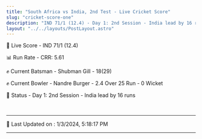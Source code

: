 ```yaml
---
title: "South Africa vs India, 2nd Test - Live Cricket Score"
slug: "cricket-score-one"
description: "IND 71/1 (12.4) - Day 1: 2nd Session - India lead by 16 runs."
layout: "../../layouts/PostLayout.astro"
---
```


🔴 Live Score - IND 71/1 (12.4)  

📊 Run Rate - CRR: 5.61  

✊ Current Batsman - Shubman Gill - 18(29)  

✊ Current Bowler - Nandre Burger - 2.4 Over 25 Run - 0 Wicket  

📑 Status - Day 1: 2nd Session - India lead by 16 runs

<br />

***

📝 Last Updated on : 1/3/2024, 5:18:17 PM

***

